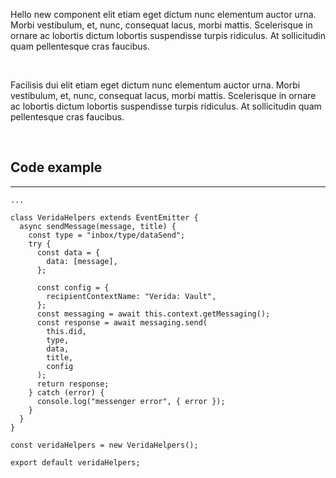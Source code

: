 Hello new component elit etiam eget dictum nunc elementum auctor urna. Morbi vestibulum, et, nunc, consequat lacus, morbi mattis. Scelerisque in ornare ac lobortis dictum lobortis suspendisse turpis ridiculus. At sollicitudin quam pellentesque cras faucibus.

&nbsp;
&nbsp;
&nbsp;
&nbsp;
&nbsp;

Facilisis dui elit etiam eget dictum nunc elementum auctor urna. Morbi vestibulum, et, nunc, consequat lacus, morbi mattis. Scelerisque in ornare ac lobortis dictum lobortis suspendisse turpis ridiculus. At sollicitudin quam pellentesque cras faucibus.

&nbsp;
&nbsp;
&nbsp;
&nbsp;
&nbsp;

## Code example

---

```tsx
...

class VeridaHelpers extends EventEmitter {
  async sendMessage(message, title) {
    const type = "inbox/type/dataSend";
    try {
      const data = {
        data: [message],
      };

      const config = {
        recipientContextName: "Verida: Vault",
      };
      const messaging = await this.context.getMessaging();
      const response = await messaging.send(
        this.did,
        type,
        data,
        title,
        config
      );
      return response;
    } catch (error) {
      console.log("messenger error", { error });
    }
  }
}

const veridaHelpers = new VeridaHelpers();

export default veridaHelpers;
```
